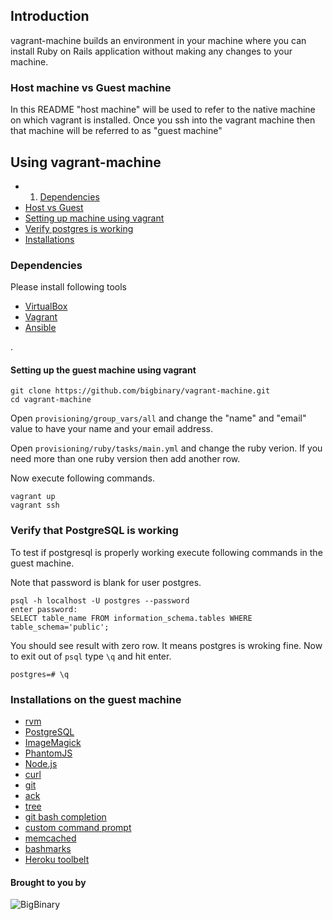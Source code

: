 ## Introduction

vagrant-machine builds an environment in your machine where you can install Ruby on Rails application without making any changes to your machine.

### Host machine vs Guest machine

In this README "host machine" will be used to refer to the native
machine on which vagrant is installed. Once you ssh into the vagrant
machine then that machine will be referred to as "guest machine"

## Using vagrant-machine

* 1. [Dependencies](#dependencies)
* [Host vs Guest](#host-machine-vs-guest-machine)
* [Setting up machine using vagrant](#setting-up-the-guest-machine-using-vagrant)
* [Verify postgres is working](#verify-that-postgresql-is-working)
* [Installations](#installations-on-the-guest-machine)

### Dependencies

Please install following tools

* [VirtualBox](https://www.virtualbox.org/wiki/Downloads)
* [Vagrant](http://www.vagrantup.com/downloads.html)
* [Ansible](http://docs.ansible.com/intro_installation.html)

.

#### Setting up the guest machine using vagrant

```
git clone https://github.com/bigbinary/vagrant-machine.git
cd vagrant-machine
```

Open `provisioning/group_vars/all` and change the "name" and "email" value to
have your name and your email address.

Open `provisioning/ruby/tasks/main.yml` and change the ruby verion. If
you need more than one ruby version then add another row.

Now execute following commands.

```
vagrant up
vagrant ssh
```

### Verify that PostgreSQL is working

To test if postgresql is properly working execute following commands in the guest machine.

Note that password is blank for user postgres.

```
psql -h localhost -U postgres --password
enter password:
SELECT table_name FROM information_schema.tables WHERE table_schema='public';
```

You should see result with zero row. It means postgres is wroking fine. Now to exit out of `psql` type `\q` and hit enter.

```
postgres=# \q
```

### Installations on the guest machine

* [rvm](http://rvm.io)
* [PostgreSQL](http://www.postgresql.org)
* [ImageMagick](http://www.imagemagick.org)
* [PhantomJS](http://phantomjs.org)
* [Node.js](http://nodejs.org)
* [curl](http://curl.haxx.se)
* [git](http://git-scm.com)
* [ack](http://beyondgrep.com)
* [tree](http://linux.die.net/man/1/tree)
* [git bash completion](https://github.com/git/git/blob/master/contrib/completion/git-completion.bash)
* [custom command prompt](https://github.com/neerajdotname/dotfiles/blob/master/bash/command_prompt.bash)
* [memcached](http://memcached.org)
* [bashmarks](https://github.com/huyng/bashmarks)
* [Heroku toolbelt](https://toolbelt.heroku.com)


#### Brought to you by

![BigBinary](http://bigbinary.com/assets/common/logo.png)
